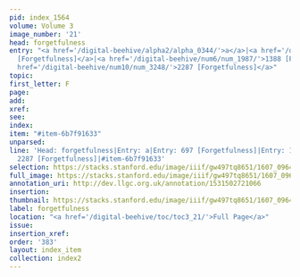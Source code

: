 ```yaml
---
pid: index_1564
volume: Volume 3
image_number: '21'
head: forgetfulness
entry: "<a href='/digital-beehive/alpha2/alpha_0344/'>a</a>|<a href='/digital-beehive/num3/num_1003/'>697
  [Forgetfulness]</a>|<a href='/digital-beehive/num6/num_1987/'>1388 [Forgetfulness]</a>|<a
  href='/digital-beehive/num10/num_3248/'>2287 [Forgetfulness]</a>"
topic:
first_letter: F
page:
add:
xref:
see:
index:
item: "#item-6b7f91633"
unparsed:
line: 'Head: forgetfulness|Entry: a|Entry: 697 [Forgetfulness]|Entry: 1388 [Forgetfulness]|Entry:
  2287 [Forgetfulness]|#item-6b7f91633'
selection: https://stacks.stanford.edu/image/iiif/gw497tq8651/1607_0964/162,2638,795,128/full/0/default.jpg
full_image: https://stacks.stanford.edu/image/iiif/gw497tq8651/1607_0964/full/full/0/default.jpg
annotation_uri: http://dev.llgc.org.uk/annotation/1531502721066
insertion:
thumbnail: https://stacks.stanford.edu/image/iiif/gw497tq8651/1607_0964/162,2638,795,128/150,/0/default.jpg
label: forgetfulness
location: "<a href='/digital-beehive/toc/toc3_21/'>Full Page</a>"
issue:
insertion_xref:
order: '383'
layout: index_item
collection: index2
---
```

